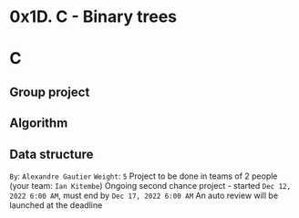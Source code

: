 # 0x1D. C - Binary trees
# C
## Group project
## Algorithm
## Data structure
 `By`: `Alexandre Gautier`
 `Weight`: `5`
 Project to be done in teams of 2 people (your team: `Ian Kitembe`)
 Ongoing second chance project - started `Dec 12, 2022 6:00 AM`, must end by `Dec 17, 2022 6:00 AM`
 An auto review will be launched at the deadline


